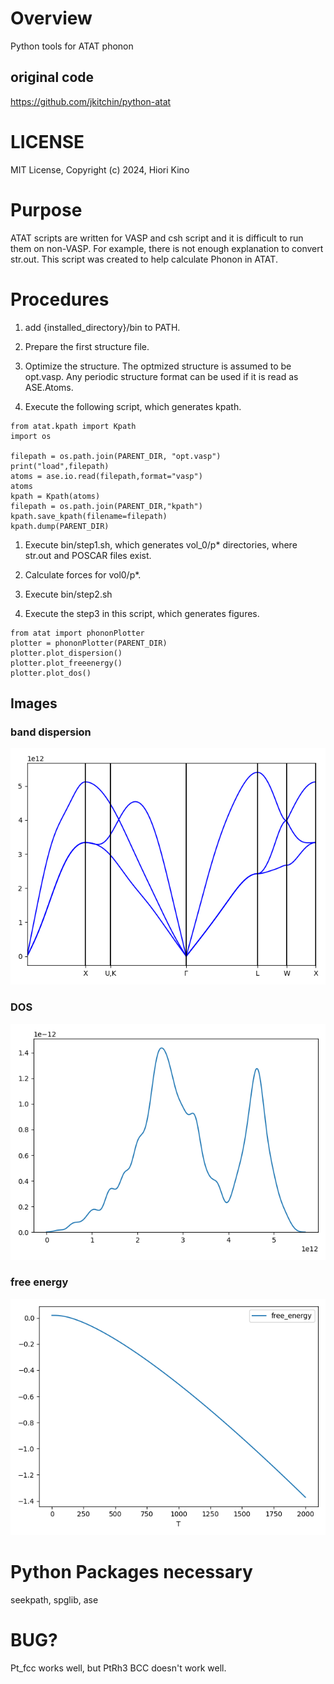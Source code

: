 # Overview
Python tools for ATAT phonon 


## original code 
https://github.com/jkitchin/python-atat


# LICENSE

MIT License, Copyright (c) 2024, Hiori Kino


# Purpose

ATAT scripts are written for VASP and csh script and it is difficult to run them on non-VASP. For example, there is not enough explanation to convert str.out. This script was created to help calculate Phonon in ATAT.

# Procedures

1. add {installed_directory}/bin to PATH.

1. Prepare the first structure file.

1. Optimize the structure. The optmized structure is assumed to be opt.vasp. Any periodic structure format can be used if it is read as ASE.Atoms.

1. Execute the following script, which generates kpath. 

```
from atat.kpath import Kpath
import os

filepath = os.path.join(PARENT_DIR, "opt.vasp")
print("load",filepath)
atoms = ase.io.read(filepath,format="vasp")
atoms
kpath = Kpath(atoms)
filepath = os.path.join(PARENT_DIR,"kpath")
kpath.save_kpath(filename=filepath)
kpath.dump(PARENT_DIR)
```

1. Execute bin/step1.sh, which generates vol_0/p* directories, where str.out and POSCAR files exist.

1. Calculate forces for vol0/p*.

1. Execute bin/step2.sh

1. Execute the step3 in this script, which generates figures.

```
from atat import phononPlotter
plotter = phononPlotter(PARENT_DIR)
plotter.plot_dispersion()
plotter.plot_freeenergy()
plotter.plot_dos()
```

## Images
### band dispersion
![](fig/Pt_fcc_dispersion.png)
### DOS
![](fig/Pt_fcc_dos.png)
### free energy
![](fig/Pt_fcc_freeenergy.png)


# Python Packages necessary

seekpath, spglib, ase

# BUG?

Pt_fcc works well, but PtRh3 BCC doesn't work well.


